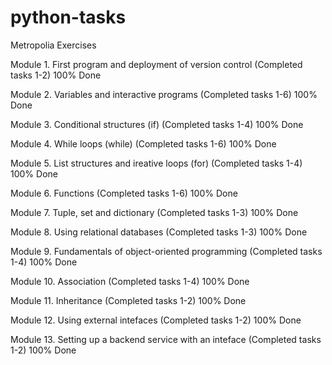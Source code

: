 # python-tasks
Metropolia Exercises

Module 1. First program and deployment of version control (Completed tasks 1-2) 100% Done

Module 2. Variables and interactive programs (Completed tasks 1-6) 100% Done

Module 3. Conditional structures (if) (Completed tasks 1-4) 100% Done

Module 4. While loops (while) (Completed tasks 1-6) 100% Done

Module 5. List structures and ireative loops (for) (Completed tasks 1-4) 100% Done

Module 6. Functions (Completed tasks 1-6) 100% Done

Module 7. Tuple, set and dictionary (Completed tasks 1-3) 100% Done

Module 8. Using relational databases (Completed tasks 1-3) 100% Done

Module 9. Fundamentals of object-oriented programming (Completed tasks 1-4) 100% Done

Module 10. Association (Completed tasks 1-4) 100% Done

Module 11. Inheritance (Completed tasks 1-2) 100% Done

Module 12. Using external intefaces (Completed tasks 1-2) 100% Done

Module 13. Setting up a backend service with an inteface (Completed tasks 1-2) 100% Done

